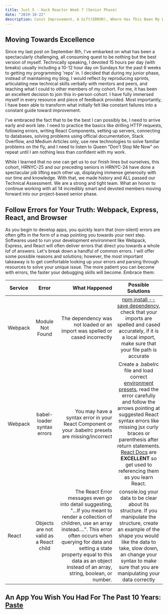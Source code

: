 ```yaml
---
title: Just 5 - Hack Reactor Week 7 (Senior Phase)
date: "2019-10-22"
description: Const Improvement, A Gift(ERROR), Where Has This Been My Whole Life?,
---
```


## Moving Towards Excellence

Since my last post on September 8th, I've embarked on what has been a spectacularly challenging, all consuming quest to be nothing but the best version of myself. Technically speaking, I devoted 15 hours per day (with breaks) usually including a 10-12 hour day on Sundays for the past 6 weeks to getting my programming 'reps' in. I decided that during my junior phase, instead of maintaining my blog, I would reflect by reproducing sprints, articulating new technical skills verbally with mentors and peers, and teaching what I could to other members of my cohort. For me, it has been an excellent decision to join this in-person cohort. I have fully immersed myself in every resource and piece of feedback provided. Most importantly, I have been able to transform what initially felt like constant failures into a constant guide toward improvement.

I've embraced the fact that to be the best I can possibly be, I need to arrive early and work late. I need to practice the basics like drilling HTTP requests, following errors, writing React Components, setting up servers, connecting to databases, solving problems using official documentation, Stack Overflow, and Medium Articles only, use new technologies to solve familiar problems on the fly, and I need to listen to Queen "Don't Stop Me Now" on repeat until I am nothing less than confident with my work.

While I learned that no one can get us to our finish lines but ourselves, this cohort, HRNYC-25 and our preceding seniors in HRNYC-24 have done a spectacular job lifting each other up, displaying immense generosity with our time and knowledge. With that, we made history and ALL passed our Technical Assessment. We are a strong and tight team. What an honor to continue working with all 14 incredibly smart and devoted members moving forward into our project-based senior phase.

## Follow Errors for Your Truth: Webpack, Express, React, and Browser

As you begin to develop apps, you quickly learn that (non-silent) errors are often gifts in the form of a map pointing you towards your next step. Softwares used to run your development environment like Webpack, Express, and React will often deliver errors that direct you towards a whole lof of answers. Let's break down a handful of common errors. I will offer some possible reasons and solutions; however, the most important takeaway is to get comfortable looking up your errors and parsing through resources to solve your unique issue. The more patient you can become with errors, the faster your debugging skills will become. Embrace them:

| **Service** |               **Error**                |                                                                                                                                                                                                                                                                                     **What Happened** |                                                                                                                                                                                       **Possible Solutions**                                                                                                                                                                                        |
| ----------- | :------------------------------------: | ----------------------------------------------------------------------------------------------------------------------------------------------------------------------------------------------------------------------------------------------------------------------------------------------------: | :-------------------------------------------------------------------------------------------------------------------------------------------------------------------------------------------------------------------------------------------------------------------------------------------------------------------------------------------------------------------------------------------------: |
| Webpack     |            Module Not Found            |                                                                                                                                                                                                                           The dependency was not loaded or an import was spelled or cased incorrectly |                                                                                                        [npm install --save dependency](https://www.npmjs.com/), check that your imports are spelled and cased accurately, if it is a local import, make sure that your file path is accurate                                                                                                        |
| Webpack     |       babel-loader syntax errors       |                                                                                                                                                                                                    You may have a syntax error in your React Component or your .babelrc presets are missing/incorrect | Create a .babelrc file and load correct [environment presets](https://babeljs.io/docs/en/presets), read the error carefully and follow the arrows pointing at suggested React syntax errors like missing jsx curly braces or parenthesis after return statements. [React Docs](https://reactjs.org/docs/getting-started.html) are **EXCELLENT** so get used to referencing them as you learn React. |
| React       | Objects are not valid as a React child | The React Error messages even go into detail suggesting, "...If you meant to render a collection of children, use an array instead....". This error often occurs when querying for data and setting a state property equal to this data as an object instead of an array, string, boolean, or number. |                                                                         console.log your data to be clear about its structure. If you manipulate the structure, create an example of the shape you would like the data to take, slow down, an change your syntax to make sure that you are manipulating your data correctly                                                                         |

## An App You Wish You Had For The Past 10 Years: [Paste](https://pasteapp.me/)
